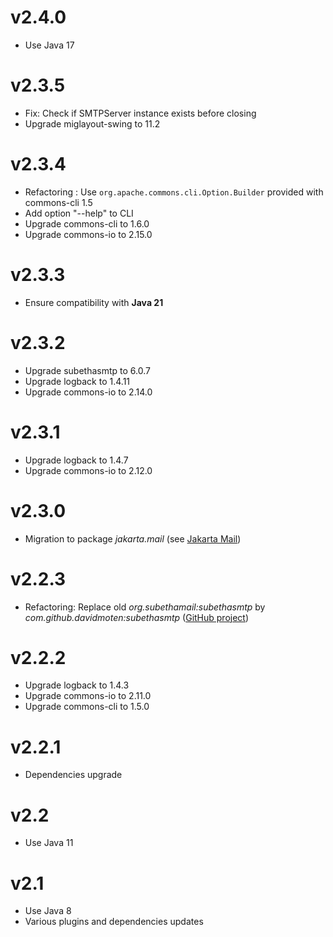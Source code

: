 # v2.4.0

- Use Java 17

# v2.3.5

- Fix: Check if SMTPServer instance exists before closing
- Upgrade miglayout-swing to 11.2

# v2.3.4

- Refactoring : Use `org.apache.commons.cli.Option.Builder` provided with commons-cli 1.5
- Add option "--help" to CLI
- Upgrade commons-cli to 1.6.0
- Upgrade commons-io to 2.15.0

# v2.3.3

- Ensure compatibility with **Java 21**

# v2.3.2

- Upgrade subethasmtp to 6.0.7
- Upgrade logback to 1.4.11
- Upgrade commons-io to 2.14.0

# v2.3.1

- Upgrade logback to 1.4.7
- Upgrade commons-io to 2.12.0

# v2.3.0

- Migration to package _jakarta.mail_ (see [Jakarta Mail](https://jakarta.ee/specifications/mail/2.0/jakarta-mail-spec-2.0.html))

# v2.2.3

- Refactoring: Replace old _org.subethamail:subethasmtp_ by _com.github.davidmoten:subethasmtp_ ([GitHub project](https://github.com/davidmoten/subethasmtp))

# v2.2.2

- Upgrade logback to 1.4.3
- Upgrade commons-io to 2.11.0
- Upgrade commons-cli to 1.5.0

# v2.2.1

- Dependencies upgrade

# v2.2

- Use Java 11

# v2.1

- Use Java 8
- Various plugins and dependencies updates